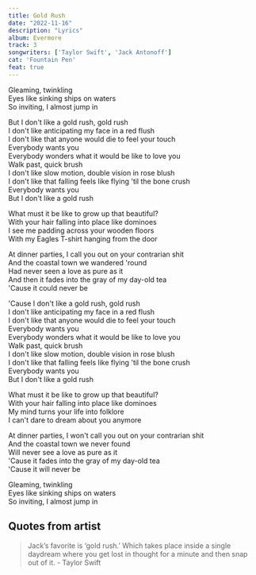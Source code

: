 ```yaml
---
title: Gold Rush
date: "2022-11-16"
description: "Lyrics"
album: Evermore
track: 3
songwriters: ['Taylor Swift', 'Jack Antonoff']
cat: 'Fountain Pen'
feat: true
---
```

<p className="intro">
Gleaming, twinkling <br />
Eyes like sinking ships on waters <br />
So inviting, I almost jump in <br />
</p>
<p className="chorus">
But I don't like a gold rush, gold rush <br />
I don't like anticipating my face in a red flush <br />
I don't like that anyone would die to feel your touch <br />
Everybody wants you <br />
Everybody wonders what it would be like to love you <br />
Walk past, quick brush <br />
I don't like slow motion, double vision in rose blush <br />
I don't like that falling feels like flying 'til the bone crush <br />
Everybody wants you <br />
But I don't like a gold rush <br />
</p>
<p className="verse-one">
What must it be like to grow up that beautiful? <br />
With your hair falling into place like dominoes <br />
I see me padding across your wooden floors <br />
With my Eagles T-shirt hanging from the door <br />
</p>
<p className="refrain">
At dinner parties, I call you out on your contrarian shit <br />
And the coastal town we wandered 'round <br />
Had nevеr seen a love as pure as it <br />
And then it fadеs into the gray of my day-old tea <br />
'Cause it could never be <br />
</p>
<p className="chorus">
'Cause I don't like a gold rush, gold rush <br />
I don't like anticipating my face in a red flush <br />
I don't like that anyone would die to feel your touch <br />
Everybody wants you <br />
Everybody wonders what it would be like to love you <br />
Walk past, quick brush <br />
I don't like slow motion, double vision in rose blush <br />
I don't like that falling feels like flying 'til the bone crush <br />
Everybody wants you <br />
But I don't like a gold rush <br />
</p>
<p className="verse-two">
What must it be like to grow up that beautiful? <br />
With your hair falling into place like dominoes <br />
My mind turns your life into folklore <br />
I can't dare to dream about you anymore <br />
</p>
<p className="refrain">
At dinner parties, I won't call you out on your contrarian shit <br />
And the coastal town we never found <br />
Will never see a love as pure as it <br />
'Cause it fades into the gray of my day-old tea <br />
'Cause it will never be <br />
</p>
<p className="outro">
Gleaming, twinkling <br />
Eyes like sinking ships on waters <br />
So inviting, I almost jump in <br />
</p>


## Quotes from artist
<blockquote>
Jack’s favorite is ‘gold rush.’ Which takes place inside a single daydream where you get lost in thought for a minute and then snap out of it. - Taylor Swift
</blockquote>